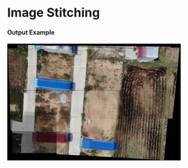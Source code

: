 # Image Stitching

#### Output Example
<p float="left"><img src="./images/stitched.png" width="400" /></p>
